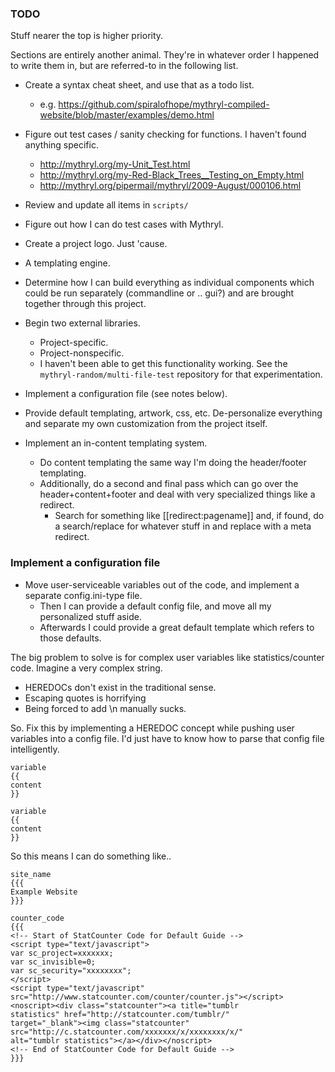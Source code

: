 ### TODO

Stuff nearer the top is higher priority.

Sections are entirely another animal.  They're in whatever order I happened to write them in, but are referred-to in the following list.

  - Create a syntax cheat sheet, and use that as a todo list.
      - e.g. https://github.com/spiralofhope/mythryl-compiled-website/blob/master/examples/demo.html

  - Figure out test cases / sanity checking for functions.  I haven't found anything specific.
      - http://mythryl.org/my-Unit_Test.html
      - http://mythryl.org/my-Red-Black_Trees__Testing_on_Empty.html
      - http://mythryl.org/pipermail/mythryl/2009-August/000106.html

  - Review and update all items in `scripts/`

  - Figure out how I can do test cases with Mythryl.

  - Create a project logo.  Just 'cause.

  - A templating engine.

  - Determine how I can build everything as individual components which could be run separately (commandline or .. gui?) and are brought together through this project.

  - Begin two external libraries.
      - Project-specific.
      - Project-nonspecific.
      - I haven't been able to get this functionality working.  See the `mythryl-random/multi-file-test` repository for that experimentation.

  - Implement a configuration file (see notes below).

  - Provide default templating, artwork, css, etc.  De-personalize everything and separate my own customization from the project itself.

  - Implement an in-content templating system.
    - Do content templating the same way I'm doing the header/footer templating.
    - Additionally, do a second and final pass which can go over the header+content+footer and deal with very specialized things like a redirect.
      - Search for something like [[redirect:pagename]] and, if found, do a search/replace for whatever stuff in <head> and replace with a meta redirect.


### Implement a configuration file

  - Move user-serviceable variables out of the code, and implement a separate config.ini-type file.
    - Then I can provide a default config file, and move all my personalized stuff aside.
    - Afterwards I could provide a great default template which refers to those defaults.

The big problem to solve is for complex user variables like statistics/counter code.  Imagine a very complex string.

  - HEREDOCs don't exist in the traditional sense.
  - Escaping quotes is horrifying
  - Being forced to add \n manually sucks.

So.  Fix this by implementing a HEREDOC concept while pushing user variables into a config file.  I'd just have to know how to parse that config file intelligently.

```
variable
{{
content
}}

variable
{{
content
}}
```

So this means I can do something like..

```
site_name
{{{
Example Website
}}}

counter_code
{{{
<!-- Start of StatCounter Code for Default Guide -->
<script type="text/javascript">
var sc_project=xxxxxxx; 
var sc_invisible=0; 
var sc_security="xxxxxxxx"; 
</script>
<script type="text/javascript"
src="http://www.statcounter.com/counter/counter.js"></script>
<noscript><div class="statcounter"><a title="tumblr
statistics" href="http://statcounter.com/tumblr/"
target="_blank"><img class="statcounter"
src="http://c.statcounter.com/xxxxxxx/x/xxxxxxxx/x/"
alt="tumblr statistics"></a></div></noscript>
<!-- End of StatCounter Code for Default Guide -->
}}}
```
